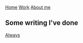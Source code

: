 [Home](../index.md)
[Work](work/index.md)
[About me](about.md)


## Some writing I've done

[Always](always.md)
